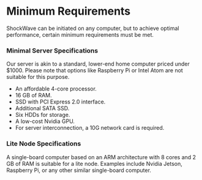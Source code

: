 # Minimum Requirements

ShockWave can be initiated on any computer, but to achieve optimal performance, certain minimum requirements must be met.

### Minimal Server Specifications

Our server is akin to a standard, lower-end home computer priced under $1000. Please note that options like Raspberry Pi or Intel Atom are not suitable for this purpose.

- An affordable 4-core processor.
- 16 GB of RAM.
- SSD with PCI Express 2.0 interface.
- Additional SATA SSD.
- Six HDDs for storage.
- A low-cost Nvidia GPU.
- For server interconnection, a 10G network card is required.

### Lite Node Specifications

A single-board computer based on an ARM architecture with 8 cores and 2 GB of RAM is suitable for a lite node. Examples include Nvidia Jetson, Raspberry Pi, or any other similar single-board computer.
